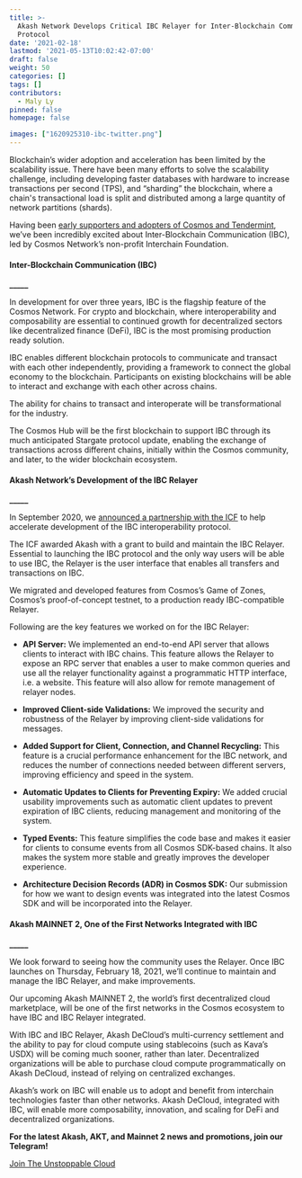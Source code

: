 ```yaml
---
title: >-
  Akash Network Develops Critical IBC Relayer for Inter-Blockchain Communication
  Protocol
date: '2021-02-18'
lastmod: '2021-05-13T10:02:42-07:00'
draft: false
weight: 50
categories: []
tags: []
contributors:
  - Maly Ly
pinned: false
homepage: false

images: ["1620925310-ibc-twitter.png"]
---
```

  
Blockchain’s wider adoption and acceleration has been limited by the scalability issue. There have been many efforts to solve the scalability challenge, including developing faster databases with hardware to increase transactions per second (TPS), and “sharding” the blockchain, where a chain's transactional load is split and distributed among a large quantity of network partitions (shards).

Having been [early supporters and adopters of Cosmos and Tendermint](https://akash.network/blog/decentralized-serverless-computing-coming-to-cosmos/), we’ve been incredibly excited about Inter-Blockchain Communication (IBC), led by Cosmos Network’s non-profit Interchain Foundation.

#### **Inter-Blockchain Communication (IBC)**  
**\_\_\_\_\_**

In development for over three years, IBC is the flagship feature of the Cosmos Network. For crypto and blockchain, where interoperability and composability are essential to continued growth for decentralized sectors like decentralized finance (DeFi), IBC is the most promising production ready solution.  

IBC enables different blockchain protocols to communicate and transact with each other independently, providing a framework to connect the global economy to the blockchain. Participants on existing blockchains will be able to interact and exchange with each other across chains.   

The ability for chains to transact and interoperate will be transformational for the industry.  

The Cosmos Hub will be the first blockchain to support IBC through its much anticipated Stargate protocol update, enabling the exchange of transactions across different chains, initially within the Cosmos community, and later, to the wider blockchain ecosystem.

#### **Akash Network’s Development of the IBC Relayer**  
**\_\_\_\_\_**

In September 2020, we [announced a partnership with the ICF](https://akash.network/blog/akash-partners-with-cosmoss-interchain-foundation-to-accelerate-development-of-inter-blockchain-communication/) to help accelerate development of the IBC interoperability protocol.  

The ICF awarded Akash with a grant to build and maintain the IBC Relayer. Essential to launching the IBC protocol and the only way users will be able to use IBC, the Relayer is the user interface that enables all transfers and transactions on IBC.  

We migrated and developed features from Cosmos’s Game of Zones, Cosmos’s proof-of-concept testnet, to a production ready IBC-compatible Relayer.  

Following are the key features we worked on for the IBC Relayer:  

*   **API Server:** We implemented an end-to-end API server that allows clients to interact with IBC chains. This feature allows the Relayer to expose an RPC server that enables a user to make common queries and use all the relayer functionality against a programmatic HTTP interface, i.e. a website. This feature will also allow for remote management of relayer nodes.
    

*   **Improved Client-side Validations:** We improved the security and robustness of the Relayer by improving client-side validations for messages.  
      
    
*   **Added Support for Client, Connection, and Channel Recycling:** This feature is a crucial performance enhancement for the IBC network, and reduces the number of connections needed between different servers, improving efficiency and speed in the system.  
      
    
*   **Automatic Updates to Clients for Preventing Expiry:** We added crucial usability improvements such as automatic client updates to prevent expiration of IBC clients, reducing management and monitoring of the system.  
      
    
*   **Typed Events:** This feature simplifies the code base and makes it easier for clients to consume events from all Cosmos SDK-based chains. It also makes the system more stable and greatly improves the developer experience.
    

*   **Architecture Decision Records (ADR) in Cosmos SDK:** Our submission for how we want to design events was integrated into the latest Cosmos SDK and will be incorporated into the Relayer.
    

#### **Akash MAINNET 2, One of the First Networks Integrated with IBC**  
**\_\_\_\_\_**

We look forward to seeing how the community uses the Relayer. Once IBC launches on Thursday, February 18, 2021, we’ll continue to maintain and manage the IBC Relayer, and make improvements.  

Our upcoming Akash MAINNET 2, the world’s first decentralized cloud marketplace, will be one of the first networks in the Cosmos ecosystem to have IBC and IBC Relayer integrated.  

With IBC and IBC Relayer, Akash DeCloud’s multi-currency settlement and the ability to pay for cloud compute using stablecoins (such as Kava’s USDX) will be coming much sooner, rather than later. Decentralized organizations will be able to purchase cloud compute programmatically on Akash DeCloud, instead of relying on centralized exchanges.  

Akash’s work on IBC will enable us to adopt and benefit from interchain technologies faster than other networks. Akash DeCloud, integrated with IBC, will enable more composability, innovation, and scaling for DeFi and decentralized organizations.  
  
  

**For the latest Akash, AKT, and Mainnet 2 news and promotions, join our Telegram!**  

[Join The Unstoppable Cloud](https://t.me/AkashNW)
